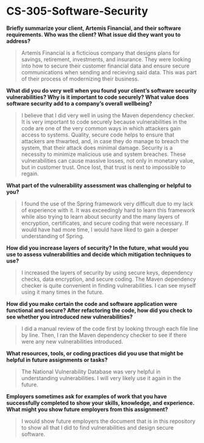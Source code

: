 # CS-305-Software-Security

**Briefly summarize your client, Artemis Financial, and their software requirements. Who was the client? What issue did they want you to address?**

> Artemis Financial is a ficticious company that designs plans for savings, retirement, investments, and insurance. They were looking into how to secure their customer financial data and ensure secure communications when sending and recieving said data. This was part of their process of modernizing their business.

**What did you do very well when you found your client’s software security vulnerabilities? Why is it important to code securely? What value does software security add to a company’s overall wellbeing?**

> I believe that I did very well in using the Maven dependency checker. It is very important to code securely because vulnerabilities in the code are one of the very common ways in which attackers gain access to systems. Quality, secure code helps to ensure that attackers are thwarted, and, in case they do manage to breach the system, that their attack does minimal damage. Security is a necessity to minimize malicious use and system breaches. These vulnerabilities can cause massive losses, not only in monetary value, but in customer trust. Once lost, that trust is next to impossible to regain.

**What part of the vulnerability assessment was challenging or helpful to you?**

> I found the use of the Spring framework very difficult due to my lack of experience with it. It was exceedingly hard to learn this framework while also trying to learn about security and the many layers of encryption, certificates, and secure coding that were necessary. If would have had more time, I would have liked to gain a deeper understanding of Spring.

**How did you increase layers of security? In the future, what would you use to assess vulnerabilities and decide which mitigation techniques to use?**

> I increased the layers of security by using secure keys, dependency checks, data encryption, and secure coding. The Maven dependency checker is quite convenient in finding vulnerabilities. I can see myself using it many times in the future.

**How did you make certain the code and software application were functional and secure? After refactoring the code, how did you check to see whether you introduced new vulnerabilities?**

> I did a manual review of the code first by looking through each file line by line. Then, I ran the Maven dependency checker to see if there were any new vulnerabilities introduced.

**What resources, tools, or coding practices did you use that might be helpful in future assignments or tasks?**

> The National Vulnerability Database was very helpful in understanding vulnerabilities. I will very likely use it again in the future.

**Employers sometimes ask for examples of work that you have successfully completed to show your skills, knowledge, and experience. What might you show future employers from this assignment?**

> I would show future employers the document that is in this repository to show all that I did to find vulnerabilities and design secure software.
